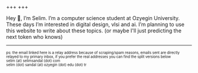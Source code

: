 +++
+++

Hey 👋, I’m Selim. I’m a computer science student at Ozyegin University. These days I’m interested in digital design, vlsi and ai. I’m planning to use this website to write about these topics. (or maybe I'll just predicting the next token who knows)

---
<sub><sup>ps: the email linked here is a relay address because of scraping/spam reasons, emails sent are directly relayed to my primary inbox, if you prefer the real addresses you can find the split versions below</sup></sub>\
<sub><sup>selim (at) selimsandal (dot) com</sup></sub>\
<sub><sup>selim (dot) sandal (at) ozyegin (dot) edu (dot) tr</sup></sub>
